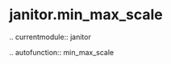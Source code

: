 ﻿janitor.min\_max\_scale
=======================

.. currentmodule:: janitor

.. autofunction:: min_max_scale
